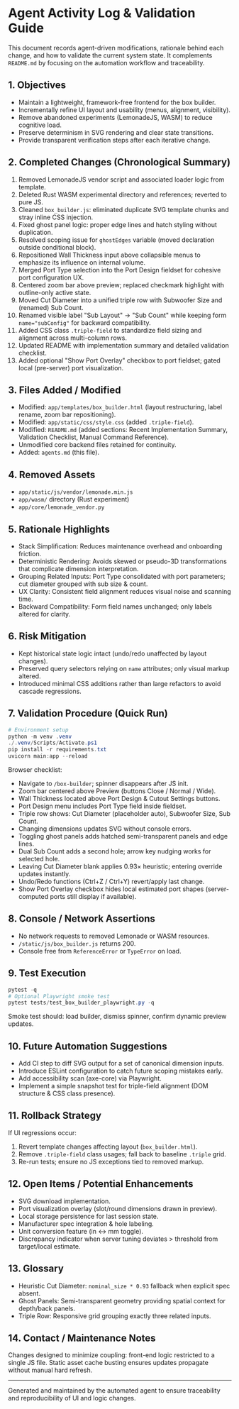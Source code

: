 # Agent Activity Log & Validation Guide

This document records agent-driven modifications, rationale behind each change, and how to validate the current system state. It complements `README.md` by focusing on the automation workflow and traceability.

## 1. Objectives
- Maintain a lightweight, framework-free frontend for the box builder.
- Incrementally refine UI layout and usability (menus, alignment, visibility).
- Remove abandoned experiments (LemonadeJS, WASM) to reduce cognitive load.
- Preserve determinism in SVG rendering and clear state transitions.
- Provide transparent verification steps after each iterative change.

## 2. Completed Changes (Chronological Summary)
1. Removed LemonadeJS vendor script and associated loader logic from template.
2. Deleted Rust WASM experimental directory and references; reverted to pure JS.
3. Cleaned `box_builder.js`: eliminated duplicate SVG template chunks and stray inline CSS injection.
4. Fixed ghost panel logic: proper edge lines and hatch styling without duplication.
5. Resolved scoping issue for `ghostEdges` variable (moved declaration outside conditional block).
6. Repositioned Wall Thickness input above collapsible menus to emphasize its influence on internal volume.
7. Merged Port Type selection into the Port Design fieldset for cohesive port configuration UX.
8. Centered zoom bar above preview; replaced checkmark highlight with outline-only active state.
9. Moved Cut Diameter into a unified triple row with Subwoofer Size and (renamed) Sub Count.
10. Renamed visible label "Sub Layout" → "Sub Count" while keeping form `name="subConfig"` for backward compatibility.
11. Added CSS class `.triple-field` to standardize field sizing and alignment across multi-column rows.
12. Updated README with implementation summary and detailed validation checklist.
13. Added optional "Show Port Overlay" checkbox to port fieldset; gated local (pre-server) port visualization.

## 3. Files Added / Modified
- Modified: `app/templates/box_builder.html` (layout restructuring, label rename, zoom bar repositioning).
- Modified: `app/static/css/style.css` (added `.triple-field`).
- Modified: `README.md` (added sections: Recent Implementation Summary, Validation Checklist, Manual Command Reference).
- Unmodified core backend files retained for continuity.
- Added: `agents.md` (this file).

## 4. Removed Assets
- `app/static/js/vendor/lemonade.min.js`
- `app/wasm/` directory (Rust experiment)
- `app/core/lemonade_vendor.py`

## 5. Rationale Highlights
- Stack Simplification: Reduces maintenance overhead and onboarding friction.
- Deterministic Rendering: Avoids skewed or pseudo-3D transformations that complicate dimension interpretation.
- Grouping Related Inputs: Port Type consolidated with port parameters; cut diameter grouped with sub size & count.
- UX Clarity: Consistent field alignment reduces visual noise and scanning time.
- Backward Compatibility: Form field names unchanged; only labels altered for clarity.

## 6. Risk Mitigation
- Kept historical state logic intact (undo/redo unaffected by layout changes).
- Preserved query selectors relying on `name` attributes; only visual markup altered.
- Introduced minimal CSS additions rather than large refactors to avoid cascade regressions.

## 7. Validation Procedure (Quick Run)
```powershell
# Environment setup
python -m venv .venv
./.venv/Scripts/Activate.ps1
pip install -r requirements.txt
uvicorn main:app --reload
```
Browser checklist:
- Navigate to `/box-builder`; spinner disappears after JS init.
- Zoom bar centered above Preview (buttons Close / Normal / Wide).
- Wall Thickness located above Port Design & Cutout Settings buttons.
- Port Design menu includes Port Type field inside fieldset.
- Triple row shows: Cut Diameter (placeholder auto), Subwoofer Size, Sub Count.
- Changing dimensions updates SVG without console errors.
- Toggling ghost panels adds hatched semi-transparent panels and edge lines.
- Dual Sub Count adds a second hole; arrow key nudging works for selected hole.
- Leaving Cut Diameter blank applies 0.93× heuristic; entering override updates instantly.
- Undo/Redo functions (Ctrl+Z / Ctrl+Y) revert/apply last change.
- Show Port Overlay checkbox hides local estimated port shapes (server-computed ports still display if available).

## 8. Console / Network Assertions
- No network requests to removed Lemonade or WASM resources.
- `/static/js/box_builder.js` returns 200.
- Console free from `ReferenceError` or `TypeError` on load.

## 9. Test Execution
```powershell
pytest -q
# Optional Playwright smoke test
pytest tests/test_box_builder_playwright.py -q
```
Smoke test should: load builder, dismiss spinner, confirm dynamic preview updates.

## 10. Future Automation Suggestions
- Add CI step to diff SVG output for a set of canonical dimension inputs.
- Introduce ESLint configuration to catch future scoping mistakes early.
- Add accessibility scan (axe-core) via Playwright.
- Implement a simple snapshot test for triple-field alignment (DOM structure & CSS class presence).

## 11. Rollback Strategy
If UI regressions occur:
1. Revert template changes affecting layout (`box_builder.html`).
2. Remove `.triple-field` class usages; fall back to baseline `.triple` grid.
3. Re-run tests; ensure no JS exceptions tied to removed markup.

## 12. Open Items / Potential Enhancements
- SVG download implementation.
- Port visualization overlay (slot/round dimensions drawn in preview).
- Local storage persistence for last session state.
- Manufacturer spec integration & hole labeling.
- Unit conversion feature (in ↔ mm toggle).
- Discrepancy indicator when server tuning deviates > threshold from target/local estimate.

## 13. Glossary
- Heuristic Cut Diameter: `nominal_size * 0.93` fallback when explicit spec absent.
- Ghost Panels: Semi-transparent geometry providing spatial context for depth/back panels.
- Triple Row: Responsive grid grouping exactly three related inputs.

## 14. Contact / Maintenance Notes
Changes designed to minimize coupling: front-end logic restricted to a single JS file. Static asset cache busting ensures updates propagate without manual hard refresh.

---
Generated and maintained by the automated agent to ensure traceability and reproducibility of UI and logic changes.
